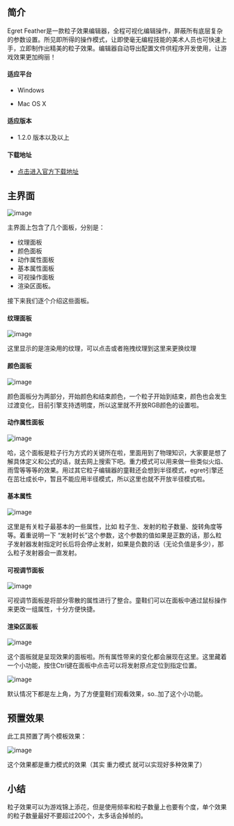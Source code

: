 ## 简介
Egret Feather是一款粒子效果编辑器，全程可视化编辑操作，屏蔽所有底层复杂的参数设置。所见即所得的操作模式，让即使毫无编程技能的美术人员也可快速上手，立即制作出精美的粒子效果。编辑器自动导出配置文件供程序开发使用，让游戏效果更加绚丽！

#### 适应平台* Windows
* Mac OS X
#### 适应版本
* 1.2.0 版本以及以上#### 下载地址
* [点击进入官方下载地址](http://www.egret.com/downloads/feather.html)## 主界面![image](2.png)主界面上包含了几个面板，分别是：
* 纹理面板
* 颜色面板
* 动作属性面板
* 基本属性面板
* 可视操作面板
* 渲染区面板。

接下来我们逐个介绍这些面板。#### 纹理面板![image](3.png)这里显示的是渲染用的纹理，可以点击或者拖拽纹理到这里来更换纹理#### 颜色面板![image](4.png)颜色面板分为两部分，开始颜色和结束颜色，一个粒子开始到结束，颜色也会发生过渡变化，目前引擎支持透明度，所以这里就不开放RGB颜色的设置啦。#### 动作属性面板![image](5.png)哈，这个面板是粒子行为方式的关键所在啦，里面用到了物理知识，大家要是想了解具体定义和公式的话，就去网上搜索下吧。重力模式可以用来做一些类似火焰、雨雪等等等的效果。用过其它粒子编辑器的童鞋还会想到半径模式，egret引擎还在茁壮成长中，暂且不能应用半径模式，所以这里也就不开放半径模式啦。#### 基本属性![image](6.png)这里是有关粒子最基本的一些属性，比如 粒子生、发射的粒子数量、旋转角度等等。着重说明一下 “发射时长”这个参数，这个参数的值如果是正数的话，那么粒子发射器发射指定时长后将会停止发射，如果是负数的话（无论负值是多少），那么粒子发射器会一直发射。#### 可视调节面板![image](7.png)可视调节面板是将部分零散的属性进行了整合。童鞋们可以在面板中通过鼠标操作来更改一组属性，十分方便快捷。#### 渲染区面板![image](8.png)这个面板就是呈现效果的面板啦。所有属性带来的变化都会展现在这里。这里藏着一个小功能，按住Ctrl键在面板中点击可以将发射原点定位到指定位置。![image](9.png)默认情况下都是左上角，为了方便童鞋们观看效果，so..加了这个小功能。## 预置效果此工具预置了两个模板效果：![image](10.png)这个效果都是重力模式的效果（其实 重力模式 就可以实现好多种效果了）## 小结粒子效果可以为游戏锦上添花，但是使用频率和粒子数量上也要有个度，单个效果的粒子数量最好不要超过200个，太多话会掉帧的。
